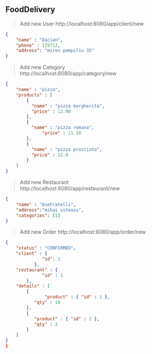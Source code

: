 ## FoodDelivery
> Add new User
>  http://localhost:8080/app/client/new
```json
{
	"name" : "Dacian",
	"phone" : 129712,
	"address": "miron pompiliu 35"
}

```
> Add new Category  
>  http://localhost:8080/app/category/new
```json
{
	"name" : "pizza",
	"products" : [
		{
		  "name" : "pizza margherita",
		  "price" : 12.90
		},
		{
   		  "name" : "pizza romana",
    		  "price" : 11.10
		},
		{
		  "name" : "pizza prosciuto",
   		  "price" : 12.0
		}
	]
}

```

> Add new Restaurant  
>  http://localhost:8080/app/restaurant/new
```json
{
	"name" : "DueFratelli",
	"address":"mihai viteazu",
	"categories": [1]
}
```

> Add new Order
> http://localhost:8080/app/order/new
```json
{
	"status" : "CONFIRMED",
	"client" : {
		      "id": 1
		   },
	"restaurant" : {
	     	  "id" : 1	
		},
	"details" : [
		{
	    	   "product" : { "id" : 1 },
	   	   "qty" : 10
		},
		{
	 	   "product" : { "id" : 2 },
	  	   "qty" : 2
		}
	]		
}
}
```

